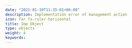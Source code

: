 ```yaml
---
date: "2021-01-19T11:35:01+06:00"
description: Implementation error of management action
icon: far fa-ruler-horizontal
title: Imp Object
type: objects
weight: 4
keywords: 
---
```

